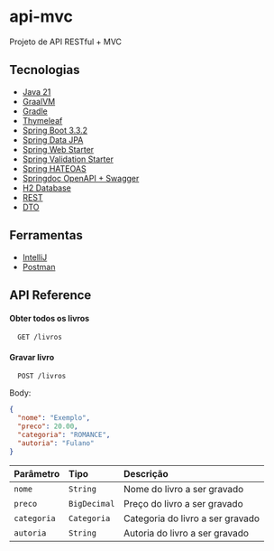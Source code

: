 # api-mvc

Projeto de API RESTful + MVC
## Tecnologias

- [Java 21](https://docs.oracle.com/en/java/javase/21/)
- [GraalVM](https://www.graalvm.org/)
- [Gradle](https://gradle.org/)
- [Thymeleaf](https://www.thymeleaf.org/index.html)
- [Spring Boot 3.3.2](https://spring.io/projects/spring-boot)
- [Spring Data JPA](https://docs.spring.io/spring-data/jpa/reference/)
- [Spring Web Starter](https://docs.spring.io/spring-boot/reference/web/index.html)
- [Spring Validation Starter](https://docs.spring.io/spring-framework/reference/core/validation/beanvalidation.html)
- [Spring HATEOAS](https://docs.spring.io/spring-hateoas/docs/current/reference/html/)
- [Springdoc OpenAPI + Swagger](https://springdoc.org/)
- [H2 Database](http://h2database.com/html/main.html)
- [REST](https://ics.uci.edu/~fielding/pubs/dissertation/rest_arch_style.htm)
- [DTO](https://martinfowler.com/eaaCatalog/dataTransferObject.html)

## Ferramentas

- [IntelliJ](https://www.jetbrains.com/pt-br/idea/)
- [Postman](https://www.postman.com/)
## API Reference

#### Obter todos os livros

```http
  GET /livros
```

#### Gravar livro

```http
  POST /livros
```

Body:

```json
{
  "nome": "Exemplo",
  "preco": 20.00,
  "categoria": "ROMANCE",
  "autoria": "Fulano"
}
```

| Parâmetro   | Tipo         | Descrição                        |
|:------------|:-------------|:---------------------------------|
| `nome`      | `String`     | Nome do livro a ser gravado      |
| `preco`     | `BigDecimal` | Preço do livro a ser gravado     |
| `categoria` | `Categoria`  | Categoria do livro a ser gravado |
| `autoria`   | `String`     | Autoria do livro a ser gravado   |